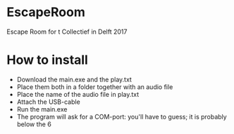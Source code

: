 # EscapeRoom
Escape Room for t Collectief in Delft 2017

# How to install
- Download the main.exe and the play.txt
- Place them both in a folder together with an audio file
- Place the name of the audio file in play.txt
- Attach the USB-cable
- Run the main.exe
- The program will ask for a COM-port: you'll have to guess; it is probably below the 6
